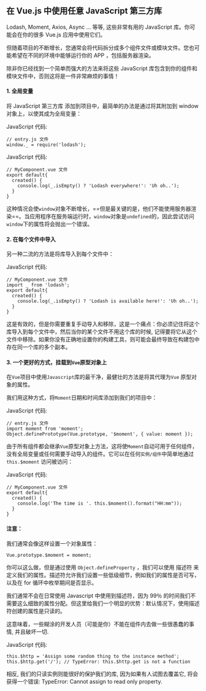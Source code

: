 ## 在 Vue.js 中使用任意 JavaScript 第三方库 
Lodash, Moment, Axios, Async … 等等, 这些非常有用的 JavaScript 库。你可能会在你的很多 Vue.js 应用中使用它们。

但随着项目的不断增长，您通常会将代码拆分成多个组件文件或模块文件。您也可能希望在不同的环境中能够运行你的 APP ，包括服务器渲染。

除非你已经找到一个简单而强大的方法来将这些 JavaScript 库包含到你的组件和模块文件中，否则这将是一件非常麻烦的事情！

#### 1. 全局变量

将 JavaScript 第三方库 添加到项目中，最简单的办法是通过将其附加到 window 对象上，以使其成为全局变量：

JavaScript 代码:

```
// entry.js 文件
window._ = require('lodash');
```

JavaScript 代码:

```
// MyComponent.vue 文件
export default{
  created() {
    console.log(_.isEmpty() ? 'Lodash everywhere!': 'Uh oh..');
  }
}
```

这种情况会使`window`对象不断增长，==但是最关键的是，他们不能使用服务器渲染==。当应用程序在服务端运行时，`window`对象是`undefined`的，因此尝试访问 `window`下的属性将会抛出一个错误。


#### 2. 在每个文件中导入

另一种二流的方法是将库导入到每个文件中：

JavaScript 代码:

```
// MyComponent.vue 文件
import _ from 'lodash';
export default{
  created() {
    console.log(_.isEmpty() ? 'Lodash is available here!': 'Uh oh..');
  }
}
```

这是有效的，但是你需要重复手动导入和移除，这是一个痛点：你必须记住将这个库导入到每个文件中，然后当你的某个文件不用这个库的时候, 记得要将它从这个文件中移除。如果你没有正确地设置你的构建工具，则可能会最终导致在构建包中存在同一个库的多个副本。

#### 3. 一个更好的方式，挂载到`Vue`原型对象上

在`Vue`项目中使用`Javascript`库的最干净，最健壮的方法是将其代理为`Vue` 原型对象的属性。

我们用这种方式，将`Moment`日期和时间库添加到我们的项目中：

JavaScript 代码:

```
// entry.js 文件
import moment from 'moment';
Object.definePrototype(Vue.prototype, '$moment', { value: moment });
```

由于所有组件都会继承`Vue`原型对象上方法，这将使`Moment`自动可用于任何组件，没有全局变量或任何需要手动导入的组件。它可以在任何`实例/组件`中简单地通过 `this.$moment` 访问被访问：

JavaScript 代码:

```
// MyComponent.vue 文件
export default{
  created() {
    console.log('The time is '. this.$moment().format("HH:mm"));
  }
}
```

#### 注意：

我们通常会像这样设置一个对象属性：

```
Vue.prototype.$moment = moment;
```

你可以这么做，但是通过使用 `Object.defineProperty` ，我们可以使用 描述符 来定义我们的属性。描述符允许我们设置一些低级细节，例如我们的属性是否可写，以及在 for 循环中枚举期间是否显示。

我们通常不会在日常使用 Javascript 中使用到描述符，因为 99％ 的时间我们不需要这么细致的属性分配。但这里给我们一个明显的优势：默认情况下，使用描述符创建的属性是只读的。

这意味着，一些糊涂的开发人员（可能是你）不能在组件内去做一些很愚蠢的事情, 并且破坏一切.

JavaScript 代码:

```
this.$http = 'Assign some random thing to the instance method';
this.$http.get('/'); // TypeError: this.$http.get is not a function
```

相反, 我们的只读实例则能很好的保护我们的库, 因为如果有人试图去覆盖它, 将会获得一个错误: TypeError: Cannot assign to read only property.
